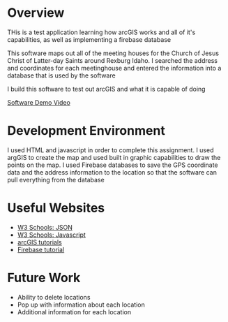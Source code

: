 # Overview

THis is a test application learning how arcGIS works and all of it's capabilities, as well as implementing a firebase database

This software maps out all of the meeting houses for the Church of Jesus Christ of Latter-day Saints around Rexburg Idaho. I searched the address and coordinates for each meetinghouse and entered the information into a database that is used by the software

I build this software to test out arcGIS and what it is capable of doing

[Software Demo Video](http://youtube.link.goes.here)

# Development Environment

I used HTML and javascript in order to complete this assignment. I used argGIS to create the map and used built in graphic capabilities to draw the points on the map. I used Firebase databases to save the GPS coordinate data and the address information to the location so that the software can pull everything from the database
# Useful Websites
* [W3 Schools: JSON](https://www.w3schools.com/js/js_json_intro.asp)
* [W3 Schools: Javascript](https://www.w3schools.com/js/default.asp)
* [arcGIS tutorials](https://developers.arcgis.com/documentation/mapping-apis-and-services/tutorials/)
* [Firebase tutorial](https://www.youtube.com/watch?v=9kRgVxULbag)

# Future Work

* Ability to delete locations
* Pop up with information about each location
* Additional information for each location
